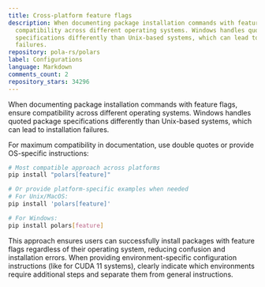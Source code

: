 ```yaml
---
title: Cross-platform feature flags
description: When documenting package installation commands with feature flags, ensure
  compatibility across different operating systems. Windows handles quoted package
  specifications differently than Unix-based systems, which can lead to installation
  failures.
repository: pola-rs/polars
label: Configurations
language: Markdown
comments_count: 2
repository_stars: 34296
---
```


When documenting package installation commands with feature flags, ensure compatibility across different operating systems. Windows handles quoted package specifications differently than Unix-based systems, which can lead to installation failures.

For maximum compatibility in documentation, use double quotes or provide OS-specific instructions:

```bash
# Most compatible approach across platforms
pip install "polars[feature]"

# Or provide platform-specific examples when needed
# For Unix/MacOS:
pip install 'polars[feature]'

# For Windows:
pip install polars[feature]
```

This approach ensures users can successfully install packages with feature flags regardless of their operating system, reducing confusion and installation errors. When providing environment-specific configuration instructions (like for CUDA 11 systems), clearly indicate which environments require additional steps and separate them from general instructions.